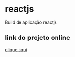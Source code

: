 # reactjs
Build de aplicação reactjs 


## link do projeto online
[clique aqui](https://benhuur1.github.io/reactjs/)

